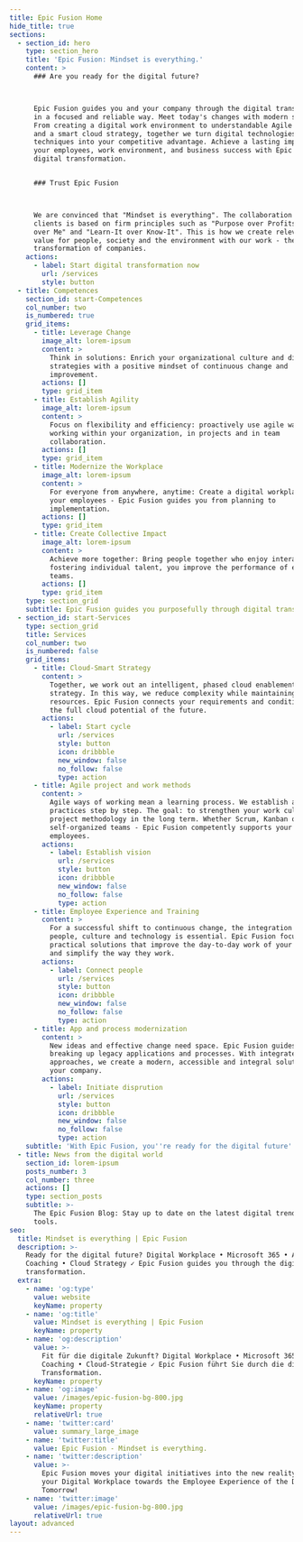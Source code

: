 ```yaml
---
title: Epic Fusion Home
hide_title: true
sections:
  - section_id: hero
    type: section_hero
    title: 'Epic Fusion: Mindset is everything.'
    content: >
      ### Are you ready for the digital future?



      Epic Fusion guides you and your company through the digital transformation
      in a focused and reliable way. Meet today's changes with modern solutions.
      From creating a digital work environment to understandable Agile coaching
      and a smart cloud strategy, together we turn digital technologies and
      techniques into your competitive advantage. Achieve a lasting impact on
      your employees, work environment, and business success with Epic Fusion on
      digital transformation.


      ### Trust Epic Fusion



      We are convinced that "Mindset is everything". The collaboration with our
      clients is based on firm principles such as "Purpose over Profits", "We
      over Me" and "Learn-It over Know-It". This is how we create relevant added
      value for people, society and the environment with our work - the digital
      transformation of companies.
    actions:
      - label: Start digital transformation now
        url: /services
        style: button
  - title: Competences
    section_id: start-Competences
    col_number: two
    is_numbered: true
    grid_items:
      - title: Leverage Change
        image_alt: lorem-ipsum
        content: >
          Think in solutions: Enrich your organizational culture and digital
          strategies with a positive mindset of continuous change and
          improvement.
        actions: []
        type: grid_item
      - title: Establish Agility
        image_alt: lorem-ipsum
        content: >
          Focus on flexibility and efficiency: proactively use agile ways of
          working within your organization, in projects and in team
          collaboration.
        actions: []
        type: grid_item
      - title: Modernize the Workplace
        image_alt: lorem-ipsum
        content: >
          For everyone from anywhere, anytime: Create a digital workplace for
          your employees - Epic Fusion guides you from planning to
          implementation.
        actions: []
        type: grid_item
      - title: Create Collective Impact
        image_alt: lorem-ipsum
        content: >
          Achieve more together: Bring people together who enjoy interacting. By
          fostering individual talent, you improve the performance of entire
          teams.
        actions: []
        type: grid_item
    type: section_grid
    subtitle: Epic Fusion guides you purposefully through digital transformation
  - section_id: start-Services
    type: section_grid
    title: Services
    col_number: two
    is_numbered: false
    grid_items:
      - title: Cloud-Smart Strategy
        content: >
          Together, we work out an intelligent, phased cloud enablement
          strategy. In this way, we reduce complexity while maintaining the same
          resources. Epic Fusion connects your requirements and conditions with
          the full cloud potential of the future.
        actions:
          - label: Start cycle
            url: /services
            style: button
            icon: dribbble
            new_window: false
            no_follow: false
            type: action
      - title: Agile project and work methods
        content: >
          Agile ways of working mean a learning process. We establish agile
          practices step by step. The goal: to strengthen your work culture and
          project methodology in the long term. Whether Scrum, Kanban or
          self-organized teams - Epic Fusion competently supports your
          employees.
        actions:
          - label: Establish vision
            url: /services
            style: button
            icon: dribbble
            new_window: false
            no_follow: false
            type: action
      - title: Employee Experience and Training
        content: >
          For a successful shift to continuous change, the integration of
          people, culture and technology is essential. Epic Fusion focuses on
          practical solutions that improve the day-to-day work of your employees
          and simplify the way they work.
        actions:
          - label: Connect people
            url: /services
            style: button
            icon: dribbble
            new_window: false
            no_follow: false
            type: action
      - title: App and process modernization
        content: >
          New ideas and effective change need space. Epic Fusion guides you in
          breaking up legacy applications and processes. With integrated
          approaches, we create a modern, accessible and integral solution for
          your company.
        actions:
          - label: Initiate disprution
            url: /services
            style: button
            icon: dribbble
            new_window: false
            no_follow: false
            type: action
    subtitle: 'With Epic Fusion, you''re ready for the digital future'
  - title: News from the digital world
    section_id: lorem-ipsum
    posts_number: 3
    col_number: three
    actions: []
    type: section_posts
    subtitle: >-
      The Epic Fusion Blog: Stay up to date on the latest digital trends and
      tools.
seo:
  title: Mindset is everything | Epic Fusion
  description: >-
    Ready for the digital future? Digital Workplace • Microsoft 365 • Agile
    Coaching • Cloud Strategy ✓ Epic Fusion guides you through the digital
    transformation.
  extra:
    - name: 'og:type'
      value: website
      keyName: property
    - name: 'og:title'
      value: Mindset is everything | Epic Fusion
      keyName: property
    - name: 'og:description'
      value: >-
        Fit für die digitale Zukunft? Digital Workplace • Microsoft 365 • Agile
        Coaching • Cloud-Strategie ✓ Epic Fusion führt Sie durch die digitale
        Transformation.
      keyName: property
    - name: 'og:image'
      value: /images/epic-fusion-bg-800.jpg
      keyName: property
      relativeUrl: true
    - name: 'twitter:card'
      value: summary_large_image
    - name: 'twitter:title'
      value: Epic Fusion - Mindset is everything.
    - name: 'twitter:description'
      value: >-
        Epic Fusion moves your digital initiatives into the new reality. Shape
        your Digital Workplace towards the Employee Experience of the Digital
        Tomorrow!
    - name: 'twitter:image'
      value: /images/epic-fusion-bg-800.jpg
      relativeUrl: true
layout: advanced
---
```

